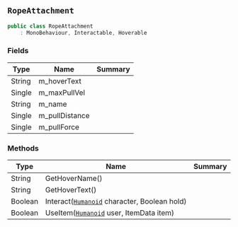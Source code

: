 ## `RopeAttachment`

```csharp
public class RopeAttachment
    : MonoBehaviour, Interactable, Hoverable

```

### Fields

| Type | Name | Summary | 
| --- | --- | --- | 
| String | m_hoverText |  | 
| Single | m_maxPullVel |  | 
| String | m_name |  | 
| Single | m_pullDistance |  | 
| Single | m_pullForce |  | 


### Methods

| Type | Name | Summary | 
| --- | --- | --- | 
| String | GetHoverName() |  | 
| String | GetHoverText() |  | 
| Boolean | Interact([`Humanoid`](./Humanoid.md) character, Boolean hold) |  | 
| Boolean | UseItem([`Humanoid`](./Humanoid.md) user, ItemData item) |  | 



